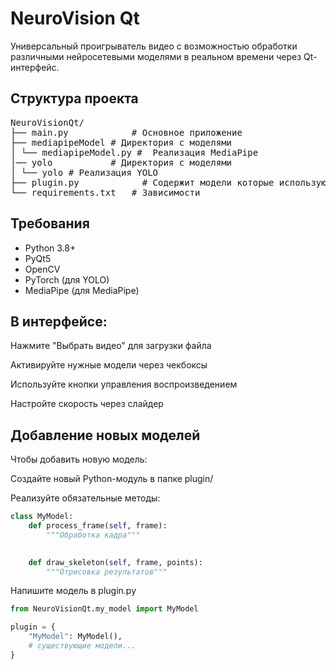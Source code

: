 # NeuroVision Qt

Универсальный проигрыватель видео с возможностью обработки различными нейросетевыми моделями в реальном времени через Qt-интерфейс.

## Структура проекта

<pre>
NeuroVisionQt/
├── main.py            # Основное приложение
├── mediapipeModel # Директория с моделями
│ └── mediapipeModel.py #  Реализация MediaPipe
│── yolo           # Директория с моделями
│ └── yolo # Реализация YOLO
├── plugin.py            # Содержит модели которые используются для обработки видео
└── requirements.txt   # Зависимости
</pre>

## Требования

- Python 3.8+
- PyQt5
- OpenCV
- PyTorch (для YOLO)
- MediaPipe (для MediaPipe)

## В интерфейсе:

Нажмите "Выбрать видео" для загрузки файла

Активируйте нужные модели через чекбоксы

Используйте кнопки управления воспроизведением

Настройте скорость через слайдер

## Добавление новых моделей
Чтобы добавить новую модель:

Создайте новый Python-модуль в папке plugin/

Реализуйте обязательные методы:

```python
class MyModel:
    def process_frame(self, frame):
        """Обработка кадра"""

    
    def draw_skeleton(self, frame, points):
        """Отрисовка результатов"""
```


Напишите модель в plugin.py

```python
from NeuroVisionQt.my_model import MyModel

plugin = {
    "MyModel": MyModel(),
    # существующие модели...
}
```
